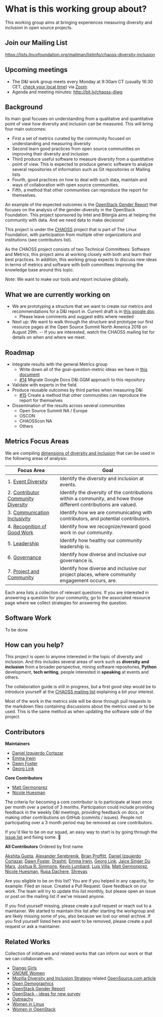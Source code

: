# What is this working group about?

This working group aims at bringing experiences measuring diversity and inclusion in open source projects.


## Join our Mailing List

https://lists.linuxfoundation.org/mailman/listinfo/chaoss-diversity-inclusion


## Upcoming meetings

- The D&I work group meets every Monday at 9:30am CT (usually 16:30 CET, [check your local time](http://arewemeetingyet.com/Chicago/2018-11-05/09:30/w/CHAOSS%20D%26I%20WG#eyJ1cmwiOiJodHRwczovL3Vub21haGEuem9vbS51cy9qLzcyMDQzMTI4OCJ9)) via [Zoom](https://unomaha.zoom.us/j/720431288).
- Agenda and meeting minutes: http://bit.ly/chaoss-diwg 


## Background

Its main goal focuses on understanding from a qualitative and quantitative point of view how diversity and inclusion
can be measured. This will bring four main outcomes:
* First a set of metrics curated by the community focused on understanding and measuring diversity
* Second learn good practices from open source communities on improving their diversity and inclusion
* Third produce useful software to measure diversity from a quantitative point of view. This is expected to produce generic software to analyze several repositories of information such as Git repositories or Mailing lists
* Fourth, good practices on how to deal with such data, maintain and ways of collaboration with open source communities.
* Fifth, a method that other communities can reproduce the report for themselves.

An example of the expected outcomes is the [OpenStack Gender Report](http://superuser.openstack.org/articles/bitergia-intel-report/)
that focuses on the analysis of the gender-diversity in the OpenStack Foundation. This project sponsored by Intel and Bitergia
aims at helping the community with data. And we need data to make decisions!

This project is under the [CHAOSS](https://chaoss.community) project that is part of The Linux Foundation, with participation from multiple other organizations and institutions  (see contributors list).

As the CHAOSS project consists of two Technical Committees: Software and Metrics, this project aims at
working closely with both and learn their best practices. In addition, this working group expects
to discuss new ideas in terms of metrics and software with both committees improving the knowledge
base around this topic.

*Note:* We want to make our tools and report inclusive globally.


## What we are currently working on

* We are prototyping a structure that we want to create our metrics and recommendations for a D&I report in. Current draft is in [this google doc](https://docs.google.com/document/d/1LRNBu5f3lw42_p8_NtXnt_2vRSPQvnt_POhDyse88sk/edit#heading=h.32q74ak03v67)
  * Please leave comments and suggest edits where needed
* Next up: We want to walk through the structure and prototype our first resource pages at the Open Source Summit North America 2018 on August 29th. -- If you are interested, watch the CHAOSS mailing list for details on when and where we meet.


## Roadmap

* Integrate results with the general Metrics group
  * Write down all of the goal-question-metric ideas we have in [this document](https://docs.google.com/document/d/1MzDk84BL7FfHDxbFxJz39M72V2Hfc5Y6oCPhOl6woxo/edit#)
  * [#14](https://github.com/chaoss/wg-diversity-inclusion/issues/14) Migrate Google Docs D&I GQM approach to this repository
* Validate with experts in the field.
* Produce reusable outcomes by third parties when measuring D&I
  * [#15](https://github.com/chaoss/wg-diversity-inclusion/issues/15) Create a method that other communities can reproduce the report for themselves
* Dissemination of the results across several communities
  * Open Source Summit NA / Europe
  * OSCON
  * CHAOSScon NA
  * Others


## Metrics Focus Areas

We are compiling [dimensions of diversity and inclusion](./demographic-data/) that can be used in the following areas of analysis:

| Focus Area | Goal |
| --- | --- |
|1. [Event Diversity](./focus_areas/events/) | Identify the diversity and inclusion at events. |
|2. [Contributor Community Diversity](./focus_areas/contribution/) | Identify the diversity of the contributions within a community, and howe those different contributions are valued.|
|3. [Communication Inclusivity](./focus_areas/communication/) | Identify how we are communicating with contributors, and potential contributors.|
|4. [Recognition of Good Work](./focus_areas/recognition/) | Identify how we recognize/reward good work in our community.|
|5. [Leadership](./focus_areas/leadership/) | Identify how healthy our community leadership is.|
|6. [Governance](./focus_areas/governance/) | Identify how diverse and inclusive our governance is.|
|7. [Project and Community](./focus_areas/project_and_community/) | Identify how diverse and inclusive our project places, where community engagement occurs, are.|

Each area lists a collection of relevant questions. If you are interested in answering a question for your community, go to the associated resource page where we collect strategies for answering the question.


## Software Work

To be done


## How can you help?

This project is open to anyone interested in the topic of diversity and inclusion. And this includes several areas of work such as **diversity and inclusion** from a broader perspective, mining software repositories, **Python** development,
**tech writing**, people interested in **speaking** at events and others.

The collaboration guide is still in progress, but a first good step would be to introduce yourself at the [CHAOSS mailing list](https://chaoss.community/participate/#user-content-join-the-mailing-list) explaining a bit your interest.

Most of the work in the metrics side will be done through pull requests to the markdown files containing discussions
about the metrics used or to be used. This is the same method as when updating the software side of the project.


## Contributors

**Maintainers**

- [Daniel Izquierdo Cortazar](https://github.com/dicortazar)
- [Emma Irwin](https://github.com/emmairwin)
- [Dawn Foster](https://github.com/geekygirldawn)
- [Georg Link](https://github.com/georglink)

**Core Contributors**

- [Matt Germonprez](https://github.com/germonprez)
- [Nicole Huesman](https://github.com/uoduckswtd)

The criteria for becoming a core contributor is to participate at least once per month over a period of 3 months. 
Participation could include providing feedback in the weekly D&I meetings, providing feedback on docs, or 
making other contributions on GitHub (commits / issues). 
People not participating over a 3 month period may be removed as core contributors.

If you'd like to be on our squad, an easy way to start is by going through the 
[issue list](https://github.com/chaoss/wg-diversity-inclusion/issues) and fixing some. :tada:

**All Contributors**
Ordered by first name

[Akshita Gupta](https://github.com/akshitac8), 
[Alexander Serebrenik](https://github.com/aserebrenik), 
[Brian Proffitt](https://github.com/bproffitt), 
[Daniel Izquierdo Cortazar](https://github.com/dicortazar), 
[Dawn Foster](https://github.com/geekygirldawn), 
[Drashti](https://github.com/drashti4), 
[Emma Irwin](https://github.com/emmairwin), 
[Georg Link](https://github.com/georglink), 
[Jaice Singer Du Mars](https://github.com/jdumars),
[Joshua R. Simmons](https://github.com/joshsimmons), 
[Kevin Lumbard](https://github.com/klumb), 
[Luis Villa](https://github.com/tieguy), 
[Matt Germonprez](https://github.com/germonprez), 
[Nicole Huesman](https://github.com/uoduckswtd),
[Rupa Dachere](https://github.com/rdachere),
[Shreyas](https://github.com/dunebuggie)

Are you eligible to be on this list? You are if you helped in any capacity, for example: Filed an issue.
Created a Pull Request. Gave feedback on our work. The team will try to update this list monthly,
but please open an issue or post on the mailing list if we've missed anyone.


If you find yourself missing, please create a pull request or reach out to a maintainer. We started to maintain this list after starting the workgroup and are likely missing some of you, also because we lost our email archive. If you find yourself listed here and want to be removed, please create a pull request or ask a maintainer.

## Related Works

Collection of initiatives and related works that can inform our work or that we can collaborate with.

* [Django Girls](https://djangogirls.org/)
* [GNOME Women](https://wiki.gnome.org/GnomeWomen)
* [Mozilla Diversity and Inclusion Strategy](https://wiki.mozilla.org/Diversity_and_Inclusion_Strategy) related [OpenSource.com article](https://opensource.com/article/17/9/diversity-and-inclusion-innovation)
* [Open Demographics](https://github.com/drnikki/open-demographics)
* [OpenStack Gender Report](http://superuser.openstack.org/articles/bitergia-intel-report/)
* [OpenStack - ideas for new survey](https://etherpad.openstack.org/p/diversity-survey-spring-2018_draft)
* [Outreachy](https://www.outreachy.org/)
* [Women in Linux](http://www.womeninlinux.com/)
* [Women in OpenStack](https://wiki.openstack.org/wiki/Women_of_OpenStack)
